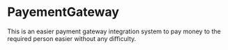 # PayementGateway
This is an easier payment gateway integration system to pay money to the required person easier without any difficulty.
